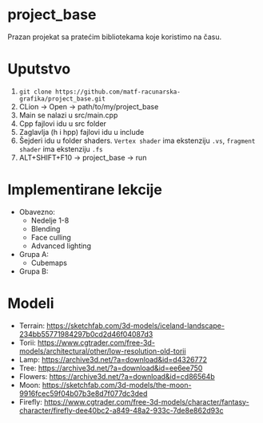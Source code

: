 # project_base
Prazan projekat sa pratećim bibliotekama koje koristimo na času. 

# Uputstvo
1. `git clone https://github.com/matf-racunarska-grafika/project_base.git`
2. CLion -> Open -> path/to/my/project_base
3. Main se nalazi u src/main.cpp
4. Cpp fajlovi idu u src folder
5. Zaglavlja (h i hpp) fajlovi idu u include
6. Šejderi idu u folder shaders. `Vertex shader` ima ekstenziju `.vs`, `fragment shader` ima ekstenziju `.fs`
7. ALT+SHIFT+F10 -> project_base -> run

# Implementirane lekcije
- Obavezno:
  - Nedelje 1-8
  - Blending
  - Face culling
  - Advanced lighting
- Grupa A:
  - Cubemaps
- Grupa B:

# Modeli
- Terrain: https://sketchfab.com/3d-models/iceland-landscape-234bb55771984297b0cd2d46f04087d3
- Torii: https://www.cgtrader.com/free-3d-models/architectural/other/low-resolution-old-torii
- Lamp: https://archive3d.net/?a=download&id=d4326772
- Tree: https://archive3d.net/?a=download&id=ee6ee750
- Flowers: https://archive3d.net/?a=download&id=cd86564b
- Moon: https://sketchfab.com/3d-models/the-moon-9916fcec59f04b07b3e8d7f077dc3ded
- Firefly: https://www.cgtrader.com/free-3d-models/character/fantasy-character/firefly-dee40bc2-a849-48a2-933c-7de8e862d93c